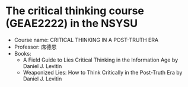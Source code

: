 # The critical thinking course (GEAE2222) in the NSYSU

* Course name: CRITICAL THINKING IN A POST-TRUTH ERA
* Professor: 席德恩
* Books:
    - A Field Guide to Lies Critical Thinking in the Information Age by Daniel J. Levitin
    - Weaponized Lies: How to Think Critically in the Post-Truth Era by Daniel J. Levitin

